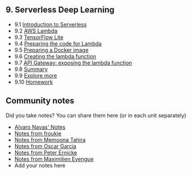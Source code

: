 ## 9. Serverless Deep Learning

- 9.1 [Introduction to Serverless](01-intro.md)
- 9.2 [AWS Lambda](02-aws-lambda.md)
- 9.3 [TensorFlow Lite](03-tensorflow-lite.md)
- 9.4 [Preparing the code for Lambda](04-preparing-code.md)
- 9.5 [Preparing a Docker image](05-docker-image.md)
- 9.6 [Creating the lambda function](06-creating-lambda.md)
- 9.7 [API Gateway: exposing the lambda function](07-api-gateway.md)
- 9.8 [Summary](08-summary.md)
- 9.9 [Explore more](09-explore-more.md)
- 9.10 [Homework](homework.md)



## Community notes

Did you take notes? You can share them here (or in each unit separately)

* [Alvaro Navas' Notes](https://github.com/ziritrion/ml-zoomcamp/blob/main/notes/09_serverless.md)
* [Notes from froukje](https://github.com/froukje/ml-zoomcamp/blob/main/week9/Lecture_9_serverless.ipynb)
* [Notes from Memoona Tahira](https://github.com/MemoonaTahira/MLZoomcamp2022/tree/main/Notes/Week_9-Serverless)
* [Notes from Oscar Garcia](https://github.com/ozkary/machine-learning-engineering/tree/main/09-serverless)
* [Notes from Peter Ernicke](https://knowmledge.com/category/courses/ml-zoomcamp/serverless-deployment/)
* [Notes from Maximilien Eyengue](https://github.com/maxim-eyengue/Python-Codes/blob/main/ML_Zoomcamp_2024/09_serverless/Summary_Session_09.md)
* Add your notes here
